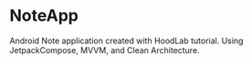 # NoteApp
 Android Note application created with HoodLab tutorial. Using JetpackCompose, MVVM, and Clean Architecture.
